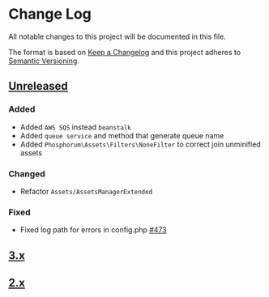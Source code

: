 # Change Log
All notable changes to this project will be documented in this file.

The format is based on [Keep a Changelog](http://keepachangelog.com/)
and this project adheres to [Semantic Versioning](http://semver.org/).

## [Unreleased]
### Added
- Added `AWS SQS` instead `beanstalk`
- Added `queue service` and method that generate queue name
- Added `Phosphorum\Assets\Filters\NoneFilter` to correct join unminified assets

### Changed
- Refactor `Assets/AssetsManagerExtended`

### Fixed
- Fixed log path for errors in config.php [#473](https://github.com/phalcon/forum/issues/473)

## [3.x](CHANGELOG-3.md)
## [2.x](CHANGELOG-2.md)

[Unreleased]: https://github.com/phalcon/forum/compare/v3.5.0...HEAD

